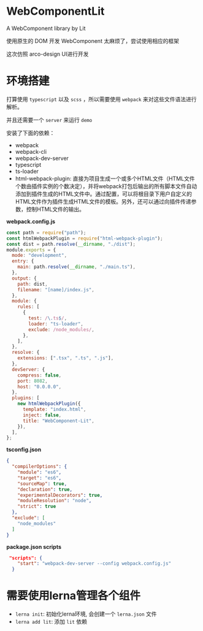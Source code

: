 # WebComponentLit
A WebComponent library by Lit

使用原生的 DOM 开发 WebComponent 太麻烦了，尝试使用相应的框架

这次仿照 arco-design UI进行开发

# 环境搭建

打算使用 `typescript` 以及 `scss` ，所以需要使用 `webpack` 来对这些文件语法进行解析。

并且还需要一个 `server` 来运行 `demo` 


安装了下面的依赖：
- webpack
- webpack-cli
- webpack-dev-server
- typescript
- ts-loader
- html-webpack-plugin: 直接为项目生成一个或多个HTML文件（HTML文件个数由插件实例的个数决定），并将webpack打包后输出的所有脚本文件自动添加到插件生成的HTML文件中。通过配置，可以将根目录下用户自定义的HTML文件作为插件生成HTML文件的模板。另外，还可以通过向插件传递参数，控制HTML文件的输出。


**webpack.config.js**

```javascript
const path = require("path");
const htmlWebpackPlugin = require("html-webpack-plugin");
const dist = path.resolve(__dirname, "./dist");
module.exports = {
  mode: "development",
  entry: {
    main: path.resolve(__dirname, "./main.ts"),
  },
  output: {
    path: dist,
    filename: "[name]/index.js",
  },
  module: {
    rules: [
      {
        test: /\.ts$/,
        loader: "ts-loader",
        exclude: /node_modules/,
      },
    ],
  },
  resolve: {
    extensions: [".tsx", ".ts", ".js"],
  },
  devServer: {
    compress: false,
    port: 8082,
    host: "0.0.0.0",
  },
  plugins: [
    new htmlWebpackPlugin({
      template: "index.html",
      inject: false,
      title: "WebComponent-Lit",
    }),
  ],
};

```

**tsconfig.json**
```json
{
  "compilerOptions": {
    "module": "es6",
    "target": "es6",
    "sourceMap": true,
    "declaration": true,
    "experimentalDecorators": true,
    "moduleResolution": "node",
    "strict": true
  },
  "exclude": [
    "node_modules"
  ]
}
```


**package.json scripts**

```json
 "scripts": {
    "start": "webpack-dev-server --config webpack.config.js"
  }
```

# 需要使用lerna管理各个组件

- `lerna init`: 初始化lerna环境, 会创建一个 `lerna.json` 文件
- `lerna add lit`: 添加 `lit` 依赖


